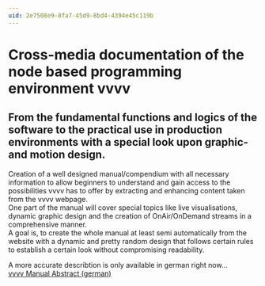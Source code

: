 ```yaml
---
uid: 2e7508e9-8fa7-45d9-8bd4-4394e45c119b
---
```


#  Cross-media documentation of the node based programming environment vvvv
##  From the fundamental functions and logics of the software to the practical use in production environments with a special look upon graphic- and motion design.

Creation of a well designed manual/compendium with all necessary information to allow beginners to understand and gain access to the possibilities vvvv has to offer by extracting and enhancing content taken from the vvvv webpage.  
One part of the manual will cover special topics like live visualisations, dynamic graphic design and the creation of OnAir/OnDemand streams in a comprehensive manner.  
A goal is, to create the whole manual at least semi automatically from the website with a dynamic and pretty random design that follows certain rules to establish a certain look without compromising readability.  

A more accurate describtion is only available in german right now...  
[vvvv Manual Abstract (german) ](xref:c472e632-dbf0-44b3-9289-03d2b6faf35f) 